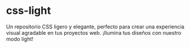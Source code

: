 # css-light
Un repositorio CSS ligero y elegante, perfecto para crear una experiencia visual agradable en tus proyectos web. ¡Ilumina tus diseños con nuestro modo light!
